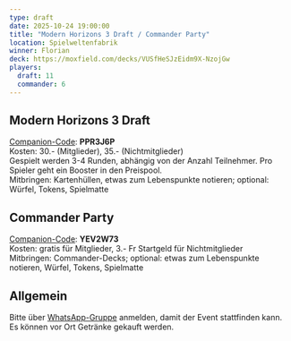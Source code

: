 ```yaml
---
type: draft
date: 2025-10-24 19:00:00
title: "Modern Horizons 3 Draft / Commander Party"
location: Spielweltenfabrik
winner: Florian
deck: https://moxfield.com/decks/VUSfHeSJzEidm9X-NzojGw
players:
  draft: 11
  commander: 6
---
```

## Modern Horizons 3 Draft
[Companion-Code](/faq/#was-hat-es-mit-dem-companion-code-auf-sich): **PPR3J6P** \
Kosten: 30.- (Mitglieder), 35.- (Nichtmitglieder) \
Gespielt werden 3-4 Runden, abhängig von der Anzahl Teilnehmer.
Pro Spieler geht ein Booster in den Preispool. \
Mitbringen: Kartenhüllen, etwas zum Lebenspunkte notieren; optional: Würfel, Tokens, Spielmatte

## Commander Party
[Companion-Code](/faq/#was-hat-es-mit-dem-companion-code-auf-sich): **YEV2W73** \
Kosten: gratis für Mitglieder, 3.- Fr Startgeld für Nichtmitglieder \
Mitbringen: Commander-Decks; optional: etwas zum Lebenspunkte notieren, Würfel, Tokens, Spielmatte

## Allgemein
Bitte über [WhatsApp-Gruppe](https://chat.whatsapp.com/HQ7IINFrZB63esDNRqsIUw) anmelden, damit der Event stattfinden kann. \
Es können vor Ort Getränke gekauft werden.
